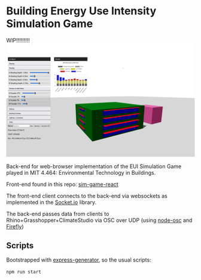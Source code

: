 # Building Energy Use Intensity Simulation Game

WIP!!!!!!!!!
![Simulation Game](./public/ui-screenshot.png)

Back-end for web-browser implementation of the EUI Simulation Game played in MIT 4.464: Environmental Technology in Buildings.

Front-end found in this repo: [sim-game-react](https://github.com/szvsw/sim-game-react)

The front-end client connects to the back-end via websockets as implemented in the [Socket.io](socket.io) library.

The back-end passes data from clients to Rhino+Grasshopper+ClimateStudio via OSC over UDP (using [node-osc](https://www.npmjs.com/package/node-osc) and [Firefly](https://www.food4rhino.com/en/app/firefly))

## Scripts

Bootstrapped with [express-generator](https://expressjs.com/en/starter/generator.html), so the usual scripts:

`npm run start`
